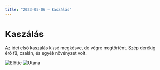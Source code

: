 ```yaml
---
title: "2023-05-06 – Kaszálás"
---
```


# Kaszálás
Az idei első kaszálás kissé megkésve, de végre megtörtént. 
Szép derékig érő fű, csalán, és egyéb növényzet volt.
 
![Előtte](/tanya/img/20230509_elotte.jpg)
![Utána](/tanya/img/20230509_utana.jpg)
